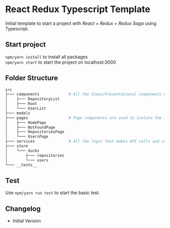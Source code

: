 # React Redux Typescript Template
Initial template to start a project with *React + Redux + Redux Saga* using Typescript.

## Start project
`npm/yarn install` to install all packages  
`npm/yarn start`  to start the project on localhost:3000

## Folder Structure
```bash
src
├─── components             # All the Views/Presentational components organized by folders (ComponentName/index.tsx)
│    ├─── RepositoryList
│    ├─── Root
│    └─── UserList
├─── models
├─── pages                  # Page components are used to isolate the logic components from presentational ones
│    ├─── HomePage
│    ├─── NotFoundPage
│    ├─── RepositoriesPage
│    └─── UsersPage
├─── services               # All the logic that makes API calls and configure requests (each service have his own file)
├─── store
│    └─── ducks
│        ├─── repositories
│        └─── users
└─── __tests__
```

## Test
Use `npm/yarn run test` to start the basic test.

## Changelog
- Initial Version

